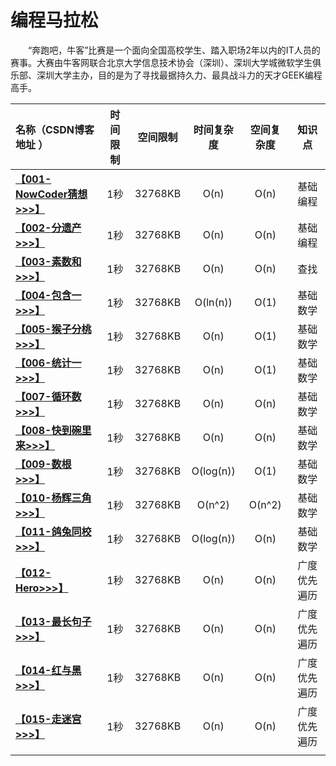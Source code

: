 # 编程马拉松
　　“奔跑吧，牛客”比赛是一个面向全国高校学生、踏入职场2年以内的IT人员的赛事。大赛由牛客网联合北京大学信息技术协会（深圳）、深圳大学城微软学生俱乐部、深圳大学主办，目的是为了寻找最据持久力、最具战斗力的天才GEEK编程高手。


| 名称（CSDN博客地址 ） | 时间限制 | 空间限制 | 时间复杂度 | 空间复杂度 | 知识点 |
| :--- | :---: | :---: | :---: | :---: | :---: |
| **[【001-NowCoder猜想>>>】](http://blog.csdn.net/derrantcm/article/details/51512270)** | 1秒 | 32768KB | O(n) | O(n) | 基础编程 |
| **[【002-分遗产>>>】](http://blog.csdn.net/DERRANTCM/article/details/51523161)** | 1秒 | 32768KB | O(n) | O(n) | 基础编程 |
| **[【003-素数和>>>】](http://blog.csdn.net/derrantcm/article/details/51530977)** | 1秒 | 32768KB | O(n) | O(n) | 查找 |
| **[【004-包含一>>>】](http://blog.csdn.net/DERRANTCM/article/details/51533628)** | 1秒 | 32768KB | O(ln(n)) | O(1) | 基础数学 |
| **[【005-猴子分桃>>>】](http://blog.csdn.net/DERRANTCM/article/details/51531458)** | 1秒 | 32768KB | O(n) | O(1) | 基础数学 |
| **[【006-统计一>>>】](http://blog.csdn.net/DERRANTCM/article/details/51553158)** | 1秒 | 32768KB | O(n) | O(1) | 基础数学 |
| **[【007-循环数>>>】](http://blog.csdn.net/derrantcm/article/details/51553197)** | 1秒 | 32768KB | O(n) | O(n) | 基础数学 |
| **[【008-快到碗里来>>>】](http://blog.csdn.net/derrantcm/article/details/51610940)** | 1秒 | 32768KB | O(n) | O(n) | 基础数学 |
| **[【009-数根>>>】](http://blog.csdn.net/DERRANTCM/article/details/51626117)** | 1秒 | 32768KB | O(log(n)) | O(1) | 基础数学 |
| **[【010-杨辉三角>>>】](http://blog.csdn.net/DERRANTCM/article/details/51626282)** | 1秒 | 32768KB | O(n^2) | O(n^2) | 基础数学 |
| **[【011-鸽兔同校>>>】](http://blog.csdn.net/DERRANTCM/article/details/51643525)** | 1秒 | 32768KB | O(log(n)) | O(n) | 基础数学 |
| **[【012-Hero>>>】](http://blog.csdn.net/derrantcm/article/details/51643557)** | 1秒 | 32768KB | O(n) | O(n) | 广度优先遍历 |
| **[【013-最长句子>>>】](http://blog.csdn.net/derrantcm/article/details/51643744)** | 1秒 | 32768KB | O(n) | O(n) | 广度优先遍历 |
| **[【014-红与黑>>>】](http://blog.csdn.net/DERRANTCM/article/details/51699871)** | 1秒 | 32768KB | O(n) | O(n) | 广度优先遍历 |
| **[【015-走迷宫>>>】](http://blog.csdn.net/DERRANTCM/article/details/51700045)** | 1秒 | 32768KB | O(n) | O(n) | 广度优先遍历 |
| []() |  |  |  |  |  |